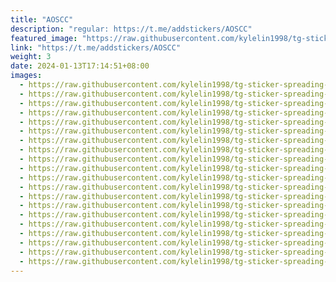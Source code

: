 ```yaml
---
title: "AOSCC"
description: "regular: https://t.me/addstickers/AOSCC"
featured_image: "https://raw.githubusercontent.com/kylelin1998/tg-sticker-spreading-worldwide-images/main/img/bf1f9734-1a32-4def-9426-9b66b52ec180.jpg"
link: "https://t.me/addstickers/AOSCC"
weight: 3
date: 2024-01-13T17:14:51+08:00
images:
  - https://raw.githubusercontent.com/kylelin1998/tg-sticker-spreading-worldwide-images/main/img/bf1f9734-1a32-4def-9426-9b66b52ec180.jpg
  - https://raw.githubusercontent.com/kylelin1998/tg-sticker-spreading-worldwide-images/main/img/fccbd73f-4d1c-4d60-8677-7962f2ee374c.jpg
  - https://raw.githubusercontent.com/kylelin1998/tg-sticker-spreading-worldwide-images/main/img/784619bc-dc7b-47f0-9ad7-c5a09ac93127.jpg
  - https://raw.githubusercontent.com/kylelin1998/tg-sticker-spreading-worldwide-images/main/img/60acf543-f615-4c9e-9328-ee0d0bf4839b.jpg
  - https://raw.githubusercontent.com/kylelin1998/tg-sticker-spreading-worldwide-images/main/img/e85104d2-d7b0-47ad-a4e0-2e296e03230f.jpg
  - https://raw.githubusercontent.com/kylelin1998/tg-sticker-spreading-worldwide-images/main/img/8bafcb5c-3579-4453-8269-f53c986954a3.jpg
  - https://raw.githubusercontent.com/kylelin1998/tg-sticker-spreading-worldwide-images/main/img/ad8167f5-11f9-472d-8b1a-bebac24f2f5a.jpg
  - https://raw.githubusercontent.com/kylelin1998/tg-sticker-spreading-worldwide-images/main/img/3975ac53-5463-4d38-be3a-1186f4cee683.jpg
  - https://raw.githubusercontent.com/kylelin1998/tg-sticker-spreading-worldwide-images/main/img/a6d2f55e-96da-42de-878f-9684d3133ec1.jpg
  - https://raw.githubusercontent.com/kylelin1998/tg-sticker-spreading-worldwide-images/main/img/585b2034-40f9-4db4-bcd4-5db8c154f3a2.jpg
  - https://raw.githubusercontent.com/kylelin1998/tg-sticker-spreading-worldwide-images/main/img/b8afb5bb-fd56-4bbf-8f2a-f1312afe856f.jpg
  - https://raw.githubusercontent.com/kylelin1998/tg-sticker-spreading-worldwide-images/main/img/de7443aa-3f28-4cfb-9fe4-dce096ff46b9.jpg
  - https://raw.githubusercontent.com/kylelin1998/tg-sticker-spreading-worldwide-images/main/img/803525c2-b2f0-45b2-b802-64cc0f523ed8.jpg
  - https://raw.githubusercontent.com/kylelin1998/tg-sticker-spreading-worldwide-images/main/img/f468de54-d4a3-401f-b46d-128240ec88c0.jpg
  - https://raw.githubusercontent.com/kylelin1998/tg-sticker-spreading-worldwide-images/main/img/d24d42d2-3fc2-4b90-9802-49bf95b0fea0.jpg
  - https://raw.githubusercontent.com/kylelin1998/tg-sticker-spreading-worldwide-images/main/img/87c82f71-ebf7-4bd9-8cde-0d189798262a.jpg
  - https://raw.githubusercontent.com/kylelin1998/tg-sticker-spreading-worldwide-images/main/img/ab0538ac-9d9d-48a5-aeea-9cbea40a482a.jpg
  - https://raw.githubusercontent.com/kylelin1998/tg-sticker-spreading-worldwide-images/main/img/b914f919-d72a-4966-8621-1103d2a95672.jpg
  - https://raw.githubusercontent.com/kylelin1998/tg-sticker-spreading-worldwide-images/main/img/023a92c1-9ce6-46cd-b395-f37da59aa769.jpg
  - https://raw.githubusercontent.com/kylelin1998/tg-sticker-spreading-worldwide-images/main/img/a2e8232c-bdf3-4801-a12f-8597243292d4.jpg
---
```

